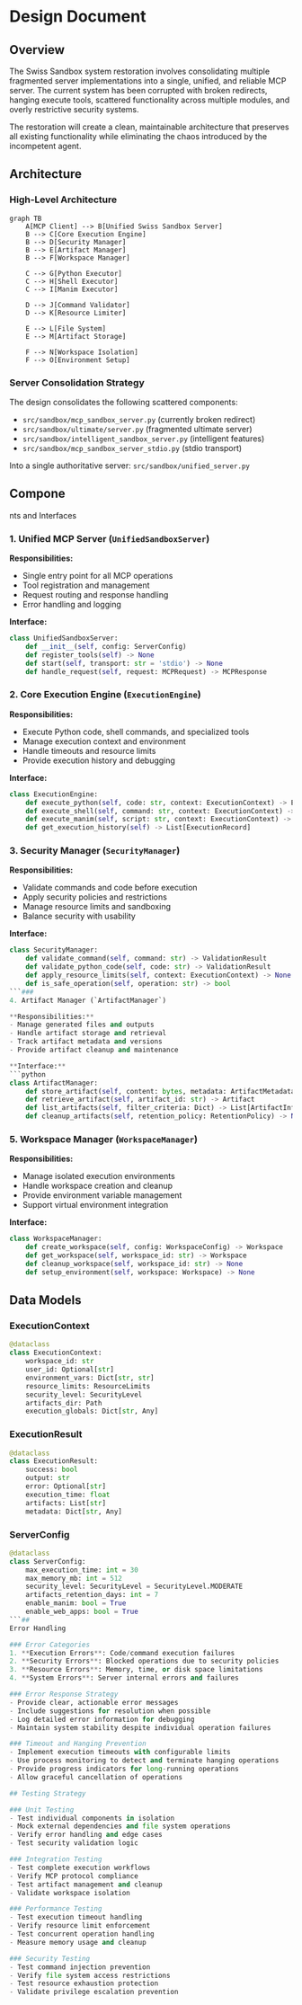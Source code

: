 # Design Document

## Overview

The Swiss Sandbox system restoration involves consolidating multiple fragmented server implementations into a single, unified, and reliable MCP server. The current system has been corrupted with broken redirects, hanging execute tools, scattered functionality across multiple modules, and overly restrictive security systems.

The restoration will create a clean, maintainable architecture that preserves all existing functionality while eliminating the chaos introduced by the incompetent agent.

## Architecture

### High-Level Architecture

```mermaid
graph TB
    A[MCP Client] --> B[Unified Swiss Sandbox Server]
    B --> C[Core Execution Engine]
    B --> D[Security Manager]
    B --> E[Artifact Manager]
    B --> F[Workspace Manager]
    
    C --> G[Python Executor]
    C --> H[Shell Executor]
    C --> I[Manim Executor]
    
    D --> J[Command Validator]
    D --> K[Resource Limiter]
    
    E --> L[File System]
    E --> M[Artifact Storage]
    
    F --> N[Workspace Isolation]
    F --> O[Environment Setup]
```

### Server Consolidation Strategy

The design consolidates the following scattered components:
- `src/sandbox/mcp_sandbox_server.py` (currently broken redirect)
- `src/sandbox/ultimate/server.py` (fragmented ultimate server)
- `src/sandbox/intelligent_sandbox_server.py` (intelligent features)
- `src/sandbox/mcp_sandbox_server_stdio.py` (stdio transport)

Into a single authoritative server: `src/sandbox/unified_server.py`
## Compone
nts and Interfaces

### 1. Unified MCP Server (`UnifiedSandboxServer`)

**Responsibilities:**
- Single entry point for all MCP operations
- Tool registration and management
- Request routing and response handling
- Error handling and logging

**Interface:**
```python
class UnifiedSandboxServer:
    def __init__(self, config: ServerConfig)
    def register_tools(self) -> None
    def start(self, transport: str = 'stdio') -> None
    def handle_request(self, request: MCPRequest) -> MCPResponse
```

### 2. Core Execution Engine (`ExecutionEngine`)

**Responsibilities:**
- Execute Python code, shell commands, and specialized tools
- Manage execution context and environment
- Handle timeouts and resource limits
- Provide execution history and debugging

**Interface:**
```python
class ExecutionEngine:
    def execute_python(self, code: str, context: ExecutionContext) -> ExecutionResult
    def execute_shell(self, command: str, context: ExecutionContext) -> ExecutionResult
    def execute_manim(self, script: str, context: ExecutionContext) -> ExecutionResult
    def get_execution_history(self) -> List[ExecutionRecord]
```

### 3. Security Manager (`SecurityManager`)

**Responsibilities:**
- Validate commands and code before execution
- Apply security policies and restrictions
- Manage resource limits and sandboxing
- Balance security with usability

**Interface:**
```python
class SecurityManager:
    def validate_command(self, command: str) -> ValidationResult
    def validate_python_code(self, code: str) -> ValidationResult
    def apply_resource_limits(self, context: ExecutionContext) -> None
    def is_safe_operation(self, operation: str) -> bool
```### 
4. Artifact Manager (`ArtifactManager`)

**Responsibilities:**
- Manage generated files and outputs
- Handle artifact storage and retrieval
- Track artifact metadata and versions
- Provide artifact cleanup and maintenance

**Interface:**
```python
class ArtifactManager:
    def store_artifact(self, content: bytes, metadata: ArtifactMetadata) -> str
    def retrieve_artifact(self, artifact_id: str) -> Artifact
    def list_artifacts(self, filter_criteria: Dict) -> List[ArtifactInfo]
    def cleanup_artifacts(self, retention_policy: RetentionPolicy) -> None
```

### 5. Workspace Manager (`WorkspaceManager`)

**Responsibilities:**
- Manage isolated execution environments
- Handle workspace creation and cleanup
- Provide environment variable management
- Support virtual environment integration

**Interface:**
```python
class WorkspaceManager:
    def create_workspace(self, config: WorkspaceConfig) -> Workspace
    def get_workspace(self, workspace_id: str) -> Workspace
    def cleanup_workspace(self, workspace_id: str) -> None
    def setup_environment(self, workspace: Workspace) -> None
```

## Data Models

### ExecutionContext
```python
@dataclass
class ExecutionContext:
    workspace_id: str
    user_id: Optional[str]
    environment_vars: Dict[str, str]
    resource_limits: ResourceLimits
    security_level: SecurityLevel
    artifacts_dir: Path
    execution_globals: Dict[str, Any]
```

### ExecutionResult
```python
@dataclass
class ExecutionResult:
    success: bool
    output: str
    error: Optional[str]
    execution_time: float
    artifacts: List[str]
    metadata: Dict[str, Any]
```

### ServerConfig
```python
@dataclass
class ServerConfig:
    max_execution_time: int = 30
    max_memory_mb: int = 512
    security_level: SecurityLevel = SecurityLevel.MODERATE
    artifacts_retention_days: int = 7
    enable_manim: bool = True
    enable_web_apps: bool = True
```## 
Error Handling

### Error Categories
1. **Execution Errors**: Code/command execution failures
2. **Security Errors**: Blocked operations due to security policies
3. **Resource Errors**: Memory, time, or disk space limitations
4. **System Errors**: Server internal errors and failures

### Error Response Strategy
- Provide clear, actionable error messages
- Include suggestions for resolution when possible
- Log detailed error information for debugging
- Maintain system stability despite individual operation failures

### Timeout and Hanging Prevention
- Implement execution timeouts with configurable limits
- Use process monitoring to detect and terminate hanging operations
- Provide progress indicators for long-running operations
- Allow graceful cancellation of operations

## Testing Strategy

### Unit Testing
- Test individual components in isolation
- Mock external dependencies and file system operations
- Verify error handling and edge cases
- Test security validation logic

### Integration Testing
- Test complete execution workflows
- Verify MCP protocol compliance
- Test artifact management and cleanup
- Validate workspace isolation

### Performance Testing
- Test execution timeout handling
- Verify resource limit enforcement
- Test concurrent operation handling
- Measure memory usage and cleanup

### Security Testing
- Test command injection prevention
- Verify file system access restrictions
- Test resource exhaustion protection
- Validate privilege escalation prevention